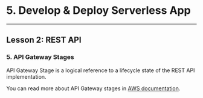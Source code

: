 # 5. Develop & Deploy Serverless App
___

## Lesson 2: REST API

### 5. API Gateway Stages 



API Gateway Stage is a logical reference to a lifecycle state of the REST API implementation.

You can read more about API Gateway stages in [AWS documentation](https://docs.aws.amazon.com/apigateway/latest/developerguide/set-up-stages.html).